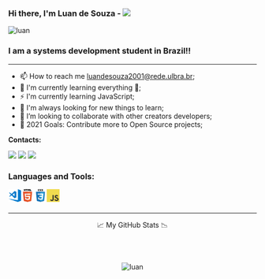 ### Hi there, I'm Luan de Souza - <img src="https://media.giphy.com/media/hvRJCLFzcasrR4ia7z/giphy.gif" width="25px">

<p align="left"> <img src="https://komarev.com/ghpvc/?username=LuanSouzaProg&label=Profile%20views&color=0e75b6&style=flat" alt="luan" /> </p>

### I am a systems development student in Brazil!!

---

- 📫 How to reach me luandesouza2001@rede.ulbra.br;
- 🌱 I'm currently learning everything 🤣;
- ⚡ I'm currently learning JavaScript;
- 🔭 I'm always looking for new things to learn;
- 👯 I’m looking to collaborate with other creators developers;
- 🥅 2021 Goals: Contribute more to Open Source projects;

**Contacts:**  
<div>
<a href="https://www.linkedin.com/in/luan-de-souza-98871420b/" target="_blank"><img src="https://img.shields.io/badge/-LinkedIn-%230077B5?style=for-the-badge&logo=linkedin&logoColor=white" target="_blank"></a> 
<a href="https://www.instagram.com/luan.souzatk/" target="_blank"><img src="https://img.shields.io/badge/Instagram-E4405F?style=for-the-badge&logo=instagram&logoColor=white" target="_blank"/></a> 
<a href="https://api.whatsapp.com/send?phone=5551995866420" target="_blank"><img src="https://img.shields.io/badge/WhatsApp-25D366?style=for-the-badge&logo=whatsapp&logoColor=white" target="_blank"> </a> 
</div>

### Languages and Tools:

[<img align="left" alt="Visual Studio Code" width="26px" src="https://raw.githubusercontent.com/github/explore/80688e429a7d4ef2fca1e82350fe8e3517d3494d/topics/visual-studio-code/visual-studio-code.png" />][webdevplaylist]
[<img align="left" alt="HTML5" width="26px" src="https://raw.githubusercontent.com/github/explore/80688e429a7d4ef2fca1e82350fe8e3517d3494d/topics/html/html.png" />][webdevplaylist]
[<img align="left" alt="CSS3" width="26px" src="https://raw.githubusercontent.com/github/explore/80688e429a7d4ef2fca1e82350fe8e3517d3494d/topics/css/css.png" />][cssplaylist]
[<img align="left" alt="JavaScript" width="26px" src="https://raw.githubusercontent.com/github/explore/80688e429a7d4ef2fca1e82350fe8e3517d3494d/topics/javascript/javascript.png" />][jsplaylist]

<br />
<br />

---

<p align="center"> 📈 My GitHub Stats 📉 </p>

<br />
<br />

 <p align="center"> <img src="https://github-readme-stats.vercel.app/api?username=LuanSouzaProg&show_icons=true&theme=gotham" alt="luan" />
<br />
<br />



[twitter]: https://twitter.com/LuanzinhooXXT
[facebook]: https://www.facebook.com/luande.souza.315
[instagram]: https://www.instagram.com/luan.souzatk/
[linkedin]: https://www.linkedin.com/in/luan-de-souza-98871420b/
[webdevplaylist]: https://www.youtube.com/playlist?list=PLkwxH9e_vrAJ0WbEsFA9W3I1W-g_BTsbt
[jsplaylist]: https://www.youtube.com/playlist?list=PLkwxH9e_vrALRJKu7wfXby3MKeflhTu6B
[cssplaylist]: https://www.youtube.com/playlist?list=PLkwxH9e_vrALSdvZuEh6gqQdmDoDIoqz4
[reactplaylist]: https://www.youtube.com/playlist?list=PLkwxH9e_vrAK4TdffpxKY3QGyHCpxFcQ0
